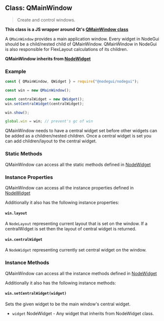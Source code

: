 ## Class: QMainWindow

> Create and control windows.

**This class is a JS wrapper around Qt's [QMainWindow class](https://doc.qt.io/qt-5/qmainwindow.html)**

A `QMainWindow` provides a main application window. Every widget in NodeGui should be a child/nested child of QMainWindow. QMainWindow in NodeGui is also responsible for FlexLayout calculations of its children.

**QMainWindow inherits from [NodeWidget](api/NodeWidget.md)**

### Example

```javascript
const { QMainWindow, QWidget } = require("@nodegui/nodegui");

const win = new QMainWindow();

const centralWidget = new QWidget();
win.setCentralWidget(centralWidget);

win.show();

global.win = win; // prevent's gc of win
```

QMainWindow needs to have a central widget set before other widgets can be added as a children/nested children.
Once a central widget is set you can add children/layout to the central widget.

### Static Methods

QMainWindow can access all the static methods defined in [NodeWidget](api/NodeWidget.md)

### Instance Properties

QMainWindow can access all the instance properties defined in [NodeWidget](api/NodeWidget.md)

Additionally it also has the following instance properties:

#### `win.layout`

A `NodeLayout` representing current layout that is set on the window. If a centralWidget is set then the layout of central widget is returned.

#### `win.centralWidget`

A `NodeWidget` representing currently set central widget on the window.

### Instance Methods

QMainWindow can access all the instance methods defined in [NodeWidget](api/NodeWidget.md)

Additionally it also has the following instance methods:

#### `win.setCentralWidget(widget)`

Sets the given widget to be the main window's central widget.

- `widget` NodeWidget - Any widget that inherits from NodeWidget class.
